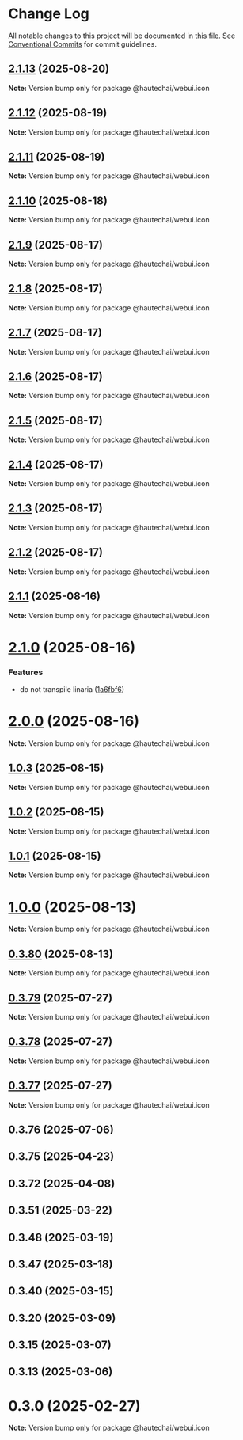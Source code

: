 # Change Log

All notable changes to this project will be documented in this file.
See [Conventional Commits](https://conventionalcommits.org) for commit guidelines.

## [2.1.13](https://github.com/HautechAI/webui/compare/@hautechai/webui.icon@2.1.12...@hautechai/webui.icon@2.1.13) (2025-08-20)

**Note:** Version bump only for package @hautechai/webui.icon

## [2.1.12](https://github.com/HautechAI/webui/compare/@hautechai/webui.icon@2.1.11...@hautechai/webui.icon@2.1.12) (2025-08-19)

**Note:** Version bump only for package @hautechai/webui.icon

## [2.1.11](https://github.com/HautechAI/webui/compare/@hautechai/webui.icon@2.1.10...@hautechai/webui.icon@2.1.11) (2025-08-19)

**Note:** Version bump only for package @hautechai/webui.icon

## [2.1.10](https://github.com/HautechAI/webui/compare/@hautechai/webui.icon@2.1.9...@hautechai/webui.icon@2.1.10) (2025-08-18)

**Note:** Version bump only for package @hautechai/webui.icon

## [2.1.9](https://github.com/HautechAI/webui/compare/@hautechai/webui.icon@2.1.8...@hautechai/webui.icon@2.1.9) (2025-08-17)

**Note:** Version bump only for package @hautechai/webui.icon

## [2.1.8](https://github.com/HautechAI/webui/compare/@hautechai/webui.icon@2.1.7...@hautechai/webui.icon@2.1.8) (2025-08-17)

**Note:** Version bump only for package @hautechai/webui.icon

## [2.1.7](https://github.com/HautechAI/webui/compare/@hautechai/webui.icon@2.1.6...@hautechai/webui.icon@2.1.7) (2025-08-17)

**Note:** Version bump only for package @hautechai/webui.icon

## [2.1.6](https://github.com/HautechAI/webui/compare/@hautechai/webui.icon@2.1.5...@hautechai/webui.icon@2.1.6) (2025-08-17)

**Note:** Version bump only for package @hautechai/webui.icon

## [2.1.5](https://github.com/HautechAI/webui/compare/@hautechai/webui.icon@2.1.4...@hautechai/webui.icon@2.1.5) (2025-08-17)

**Note:** Version bump only for package @hautechai/webui.icon

## [2.1.4](https://github.com/HautechAI/webui/compare/@hautechai/webui.icon@2.1.3...@hautechai/webui.icon@2.1.4) (2025-08-17)

**Note:** Version bump only for package @hautechai/webui.icon

## [2.1.3](https://github.com/HautechAI/webui/compare/@hautechai/webui.icon@2.1.2...@hautechai/webui.icon@2.1.3) (2025-08-17)

**Note:** Version bump only for package @hautechai/webui.icon

## [2.1.2](https://github.com/HautechAI/webui/compare/@hautechai/webui.icon@2.1.1...@hautechai/webui.icon@2.1.2) (2025-08-17)

**Note:** Version bump only for package @hautechai/webui.icon

## [2.1.1](https://github.com/HautechAI/webui/compare/@hautechai/webui.icon@2.1.0...@hautechai/webui.icon@2.1.1) (2025-08-16)

**Note:** Version bump only for package @hautechai/webui.icon

# [2.1.0](https://github.com/HautechAI/webui/compare/@hautechai/webui.icon@1.0.3...@hautechai/webui.icon@2.1.0) (2025-08-16)

### Features

- do not transpile linaria ([1a6fbf6](https://github.com/HautechAI/webui/commit/1a6fbf6353a0e5028040006b5045170cf83f1ba0))

# [2.0.0](https://github.com/HautechAI/webui/compare/@hautechai/webui.icon@1.0.3...@hautechai/webui.icon@2.0.0) (2025-08-16)

**Note:** Version bump only for package @hautechai/webui.icon

## [1.0.3](https://github.com/HautechAI/webui/compare/@hautechai/webui.icon@1.0.2...@hautechai/webui.icon@1.0.3) (2025-08-15)

**Note:** Version bump only for package @hautechai/webui.icon

## [1.0.2](https://github.com/HautechAI/webui/compare/@hautechai/webui.icon@1.0.1...@hautechai/webui.icon@1.0.2) (2025-08-15)

**Note:** Version bump only for package @hautechai/webui.icon

## [1.0.1](https://github.com/HautechAI/webui/compare/@hautechai/webui.icon@1.0.0...@hautechai/webui.icon@1.0.1) (2025-08-15)

**Note:** Version bump only for package @hautechai/webui.icon

# [1.0.0](https://github.com/HautechAI/webui/compare/@hautechai/webui.icon@0.3.80...@hautechai/webui.icon@1.0.0) (2025-08-13)

**Note:** Version bump only for package @hautechai/webui.icon

## [0.3.80](https://github.com/HautechAI/webui/compare/@hautechai/webui.icon@0.3.79...@hautechai/webui.icon@0.3.80) (2025-08-13)

**Note:** Version bump only for package @hautechai/webui.icon

## [0.3.79](https://github.com/HautechAI/webui/compare/@hautechai/webui.icon@0.3.78...@hautechai/webui.icon@0.3.79) (2025-07-27)

**Note:** Version bump only for package @hautechai/webui.icon

## [0.3.78](https://github.com/HautechAI/webui/compare/@hautechai/webui.icon@0.3.77...@hautechai/webui.icon@0.3.78) (2025-07-27)

**Note:** Version bump only for package @hautechai/webui.icon

## [0.3.77](https://github.com/HautechAI/webui/compare/@hautechai/webui.icon@0.3.76...@hautechai/webui.icon@0.3.77) (2025-07-27)

**Note:** Version bump only for package @hautechai/webui.icon

## 0.3.76 (2025-07-06)

## 0.3.75 (2025-04-23)

## 0.3.72 (2025-04-08)

## 0.3.51 (2025-03-22)

## 0.3.48 (2025-03-19)

## 0.3.47 (2025-03-18)

## 0.3.40 (2025-03-15)

## 0.3.20 (2025-03-09)

## 0.3.15 (2025-03-07)

## 0.3.13 (2025-03-06)

# 0.3.0 (2025-02-27)

**Note:** Version bump only for package @hautechai/webui.icon
